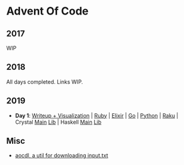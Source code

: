 # Advent Of Code

## 2017

WIP

## 2018

All days completed. Links WIP.

## 2019

- **Day 1**: [Writeup + Visualization](./2019/01/README.md)
  | [Ruby](./2019/01/ruby_day01/01.rb)
  | [Elixir](./2019/01/elixir_day01/lib/elixir_day01.ex)
  | [Go](./2019/01/go_day01/day01.go)
  | [Python](./2019/01/python_day01/day01.py)
  | [Raku](./2019/01/raku_day01/01.p6)
  | Crystal [Main](./2019/01/crystal_day01/src/main.cr) [Lib](./2019/01/crystal_day01/src/crystal_day01.cr)
  | Haskell [Main](./2019/01/haskell-day01/app/Main.hs)
  [Lib](./2019/01/haskell-day01/src/Lib.hs)

## Misc

- [aocdl, a util for downloading input.txt](https://github.com/GreenLightning/advent-of-code-downloader)

